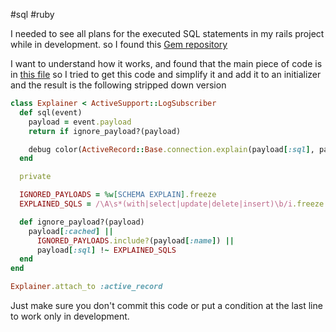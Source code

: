 #sql #ruby 

I needed to see all plans for the executed SQL statements in my rails project while in development. so I found this [Gem
repository](https://github.com/yhirano55/activerecord-explainer)

I want to understand how it works, and found that the main piece of code is in [this file](https://github.com/yhirano55/activerecord-explainer/blob/28050ae300032746258daafe99efacacc584f817/lib/activerecord/explainer/subscriber.rb) so I tried to get this code and simplify it and add it to an initializer and the result is the following stripped down version

```ruby
class Explainer < ActiveSupport::LogSubscriber
  def sql(event)
    payload = event.payload
    return if ignore_payload?(payload)

    debug color(ActiveRecord::Base.connection.explain(payload[:sql], payload[:binds]), :yellow)
  end

  private

  IGNORED_PAYLOADS = %w[SCHEMA EXPLAIN].freeze
  EXPLAINED_SQLS = /\A\s*(with|select|update|delete|insert)\b/i.freeze

  def ignore_payload?(payload)
    payload[:cached] ||
      IGNORED_PAYLOADS.include?(payload[:name]) ||
      payload[:sql] !~ EXPLAINED_SQLS
  end
end

Explainer.attach_to :active_record
```

Just make sure you don't commit this code or put a condition at the last line to work only in development.
